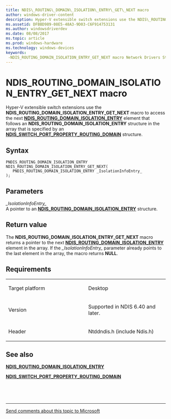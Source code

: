 ```yaml
---
title: NDIS\_ROUTING\_DOMAIN\_ISOLATION\_ENTRY\_GET\_NEXT macro
author: windows-driver-content
description: Hyper-V extensible switch extensions use the NDIS\_ROUTING\_DOMAIN\_ISOLATION\_ENTRY\_GET\_NEXT macro to access the next NDIS\_ROUTING\_DOMAIN\_ISOLATION\_ENTRY element that follows an NDIS\_ROUTING\_DOMAIN\_ISOLATION\_ENTRY structure in the array that is specified by an NDIS\_SWITCH\_PORT\_PROPERTY\_ROUTING\_DOMAIN structure.
ms.assetid: DFBBD989-08E5-48A3-9D03-C6F914753131
ms.author: windowsdriverdev
ms.date: 08/08/2017
ms.topic: article
ms.prod: windows-hardware
ms.technology: windows-devices
keywords: 
 -NDIS_ROUTING_DOMAIN_ISOLATION_ENTRY_GET_NEXT macro Network Drivers Starting with Windows Vista
---
```


# NDIS\_ROUTING\_DOMAIN\_ISOLATION\_ENTRY\_GET\_NEXT macro


Hyper-V extensible switch extensions use the **NDIS\_ROUTING\_DOMAIN\_ISOLATION\_ENTRY\_GET\_NEXT** macro to access the next [**NDIS\_ROUTING\_DOMAIN\_ISOLATION\_ENTRY**](https://msdn.microsoft.com/library/windows/hardware/dn383684) element that follows an **NDIS\_ROUTING\_DOMAIN\_ISOLATION\_ENTRY** structure in the array that is specified by an [**NDIS\_SWITCH\_PORT\_PROPERTY\_ROUTING\_DOMAIN**](https://msdn.microsoft.com/library/windows/hardware/dn383688) structure.

Syntax
------

```ManagedCPlusPlus
PNDIS_ROUTING_DOMAIN_ISOLATION_ENTRY NDIS_ROUTING_DOMAIN_ISOLATION_ENTRY_GET_NEXT(
   PNDIS_ROUTING_DOMAIN_ISOLATION_ENTRY _IsolationInfoEntry_
);
```

Parameters
----------

*\_IsolationInfoEntry\_*   
A pointer to an [**NDIS\_ROUTING\_DOMAIN\_ISOLATION\_ENTRY**](https://msdn.microsoft.com/library/windows/hardware/dn383684) structure.

Return value
------------

The **NDIS\_ROUTING\_DOMAIN\_ISOLATION\_ENTRY\_GET\_NEXT** macro returns a pointer to the next [**NDIS\_ROUTING\_DOMAIN\_ISOLATION\_ENTRY**](https://msdn.microsoft.com/library/windows/hardware/dn383684) element in the array. If the *\_IsolationInfoEntry\_* parameter already points to the last element in the array, the macro returns **NULL**.

Requirements
------------

<table>
<colgroup>
<col width="50%" />
<col width="50%" />
</colgroup>
<tbody>
<tr class="odd">
<td><p>Target platform</p></td>
<td>Desktop</td>
</tr>
<tr class="even">
<td><p>Version</p></td>
<td><p>Supported in NDIS 6.40 and later.</p></td>
</tr>
<tr class="odd">
<td><p>Header</p></td>
<td>Ntddndis.h (include Ndis.h)</td>
</tr>
</tbody>
</table>

## See also


[**NDIS\_ROUTING\_DOMAIN\_ISOLATION\_ENTRY**](https://msdn.microsoft.com/library/windows/hardware/dn383684)

[**NDIS\_SWITCH\_PORT\_PROPERTY\_ROUTING\_DOMAIN**](https://msdn.microsoft.com/library/windows/hardware/dn383688)

 

 


--------------------
[Send comments about this topic to Microsoft](mailto:wsddocfb@microsoft.com?subject=Documentation%20feedback%20%5Bnetvista\netvista%5D:%20NDIS_ROUTING_DOMAIN_ISOLATION_ENTRY_GET_NEXT%20macro%20%20RELEASE:%20%288/8/2017%29&body=%0A%0APRIVACY%20STATEMENT%0A%0AWe%20use%20your%20feedback%20to%20improve%20the%20documentation.%20We%20don't%20use%20your%20email%20address%20for%20any%20other%20purpose,%20and%20we'll%20remove%20your%20email%20address%20from%20our%20system%20after%20the%20issue%20that%20you're%20reporting%20is%20fixed.%20While%20we're%20working%20to%20fix%20this%20issue,%20we%20might%20send%20you%20an%20email%20message%20to%20ask%20for%20more%20info.%20Later,%20we%20might%20also%20send%20you%20an%20email%20message%20to%20let%20you%20know%20that%20we've%20addressed%20your%20feedback.%0A%0AFor%20more%20info%20about%20Microsoft's%20privacy%20policy,%20see%20http://privacy.microsoft.com/default.aspx. "Send comments about this topic to Microsoft")


